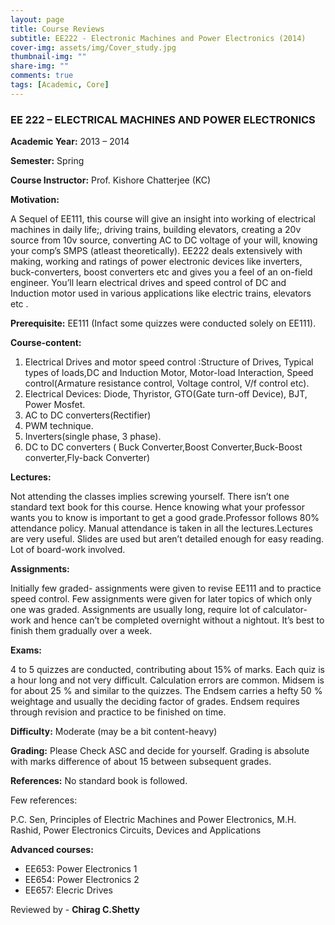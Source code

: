```yaml
---
layout: page
title: Course Reviews
subtitle: EE222 - Electronic Machines and Power Electronics (2014)
cover-img: assets/img/Cover_study.jpg
thumbnail-img: ""
share-img: ""
comments: true
tags: [Academic, Core]
---
```


### EE 222 – ELECTRICAL MACHINES AND POWER ELECTRONICS
 

**Academic Year:** 2013 – 2014

**Semester:** Spring

**Course Instructor:** Prof. Kishore Chatterjee (KC)

**Motivation:** 

A Sequel of EE111, this course will give an insight into working of electrical machines in daily life;, driving trains,  building elevators, creating a 20v source from 10v source, converting AC to DC voltage of your will, knowing your comp’s SMPS (atleast theoretically). EE222 deals extensively with making, working and ratings of power electronic devices like inverters, buck-converters, boost converters etc and gives you a feel of an on-field engineer. You’ll learn electrical drives and speed control of DC and Induction motor  used in various applications like electric trains, elevators etc .

**Prerequisite:** EE111 (Infact some quizzes were conducted solely on EE111).

**Course-content:**

1. Electrical Drives and motor speed control :Structure of Drives, Typical types of loads,DC and Induction Motor, Motor-load Interaction, Speed control(Armature resistance control, Voltage control, V/f control etc).
2. Electrical Devices: Diode, Thyristor, GTO(Gate turn-off Device), BJT, Power Mosfet.
3. AC to DC converters(Rectifier)
4. PWM technique.
5. Inverters(single phase, 3 phase).
6. DC to DC converters ( Buck Converter,Boost Converter,Buck-Boost converter,Fly-back Converter)

**Lectures:**

Not attending the classes implies screwing yourself. There isn’t one standard text book for this course. Hence knowing what your professor wants you to know is important to get a good grade.Professor follows 80% attendance policy. Manual attendance is taken in all the lectures.Lectures are very useful. Slides are used but aren’t detailed enough for easy reading. Lot of board-work involved.

**Assignments:**

Initially few graded- assignments were given to revise EE111 and to practice speed control. Few assignments were given for later topics of which only one was graded. Assignments are usually long, require lot of calculator-work and hence can’t be completed overnight without a nightout. It’s best to finish them gradually over a week.

**Exams:**

4 to 5 quizzes are conducted, contributing about 15% of marks. Each quiz is a hour long and not very difficult. Calculation errors are common. Midsem is for about 25 % and similar to the quizzes. The Endsem carries a hefty 50 % weightage and usually the deciding factor of grades. Endsem requires through revision and practice to be finished on time.

**Difficulty:** Moderate (may be a bit content-heavy)

**Grading:** Please Check ASC and decide for yourself.  Grading is absolute with marks difference of about 15 between subsequent grades.

**References:** No standard book is followed.

Few references:

P.C. Sen, Principles of Electric Machines and Power Electronics,
M.H. Rashid, Power Electronics Circuits, Devices and Applications

**Advanced courses:**

* EE653: Power Electronics 1
* EE654: Power Electronics 2
* EE657: Elecric Drives

Reviewed by - **Chirag C.Shetty**
